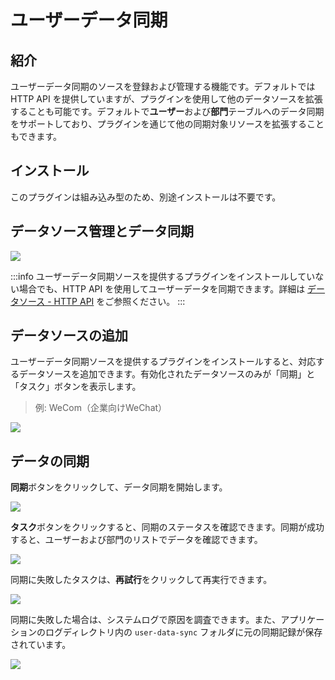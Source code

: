 # ユーザーデータ同期

<PluginInfo name="user-data-sync"></PluginInfo>

## 紹介

ユーザーデータ同期のソースを登録および管理する機能です。デフォルトでは HTTP API を提供していますが、プラグインを使用して他のデータソースを拡張することも可能です。デフォルトで**ユーザー**および**部門**テーブルへのデータ同期をサポートしており、プラグインを通じて他の同期対象リソースを拡張することもできます。

## インストール

このプラグインは組み込み型のため、別途インストールは不要です。

## データソース管理とデータ同期

![](https://static-docs.nocobase.com/202412041043465.png)

:::info
ユーザーデータ同期ソースを提供するプラグインをインストールしていない場合でも、HTTP API を使用してユーザーデータを同期できます。詳細は [データソース - HTTP API](./sources/api.md) をご参照ください。
:::

## データソースの追加

ユーザーデータ同期ソースを提供するプラグインをインストールすると、対応するデータソースを追加できます。有効化されたデータソースのみが「同期」と「タスク」ボタンを表示します。

> 例: WeCom（企業向けWeChat）

![](https://static-docs.nocobase.com/202412041053785.png)

## データの同期

**同期**ボタンをクリックして、データ同期を開始します。

![](https://static-docs.nocobase.com/202412041055022.png)

**タスク**ボタンをクリックすると、同期のステータスを確認できます。同期が成功すると、ユーザーおよび部門のリストでデータを確認できます。

![](https://static-docs.nocobase.com/202412041202337.png)

同期に失敗したタスクは、**再試行**をクリックして再実行できます。

![](https://static-docs.nocobase.com/202412041058337.png)

同期に失敗した場合は、システムログで原因を調査できます。また、アプリケーションのログディレクトリ内の `user-data-sync` フォルダに元の同期記録が保存されています。

![](https://static-docs.nocobase.com/202412041205655.png)
